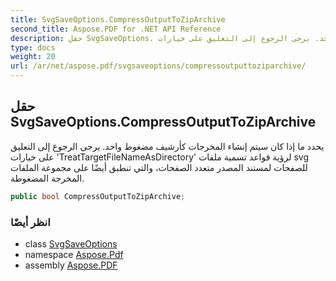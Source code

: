 ```yaml
---
title: SvgSaveOptions.CompressOutputToZipArchive
second_title: Aspose.PDF for .NET API Reference
description: حقل SvgSaveOptions. يحدد ما إذا كان سيتم إنشاء المخرجات كأرشيف مضغوط واحد. يرجى الرجوع إلى التعليق على خيارات 'TreatTargetFileNameAsDirectory' لرؤية قواعد تسمية ملفات svg للصفحات لمستند المصدر متعدد الصفحات، والتي تنطبق أيضًا على مجموعة الملفات المخرجة المضغوطة.
type: docs
weight: 20
url: /ar/net/aspose.pdf/svgsaveoptions/compressoutputtoziparchive/
---
```

## حقل SvgSaveOptions.CompressOutputToZipArchive

يحدد ما إذا كان سيتم إنشاء المخرجات كأرشيف مضغوط واحد. يرجى الرجوع إلى التعليق على خيارات 'TreatTargetFileNameAsDirectory' لرؤية قواعد تسمية ملفات svg للصفحات لمستند المصدر متعدد الصفحات، والتي تنطبق أيضًا على مجموعة الملفات المخرجة المضغوطة.

```csharp
public bool CompressOutputToZipArchive;
```

### انظر أيضًا

* class [SvgSaveOptions](../)
* namespace [Aspose.Pdf](../../../aspose.pdf/)
* assembly [Aspose.PDF](../../../)
